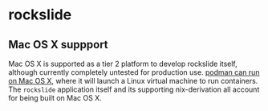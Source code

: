 # rockslide

## Mac OS X suppport

Mac OS X is supported as a tier 2 platform to develop rockslide itself, although currently completely untested for production use. [podman can run on Mac OS X](https://podman.io/docs/installation), where it will launch a Linux virtual machine to run containers. The `rockslide` application itself and its supporting nix-derivation all account for being built on Mac OS X.